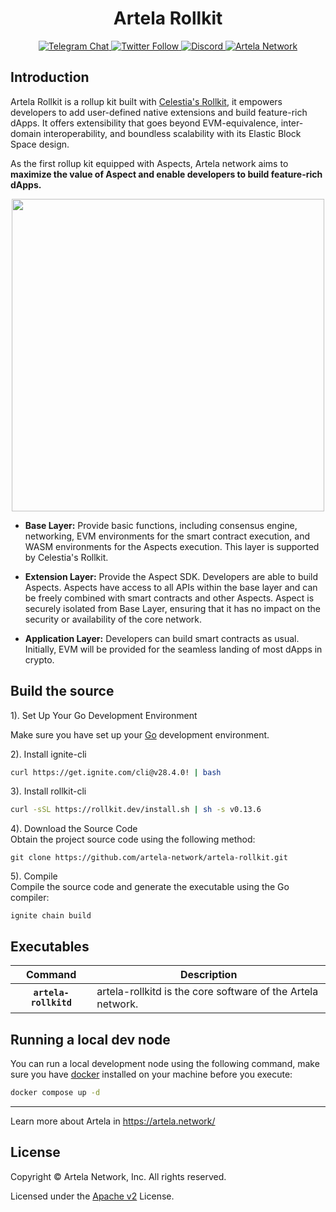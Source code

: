 <h1 align="center"> Artela Rollkit </h1>

<div align="center">
  <a href="https://t.me/artela_official" target="_blank">
    <img alt="Telegram Chat" src="https://img.shields.io/badge/chat-telegram-blue?logo=telegram&chat">
  </a>
  <a href="https://twitter.com/Artela_Network" target="_blank">
    <img alt="Twitter Follow" src="https://img.shields.io/twitter/follow/Artela_Network">
  <a href="https://discord.gg/artela">
   <img src="https://img.shields.io/badge/chat-discord-green?logo=discord&chat" alt="Discord">
  </a>
  <a href="https://www.artela.network/">
   <img src="https://img.shields.io/badge/Artela%20Network-3282f8" alt="Artela Network">
  </a>
</div>

## Introduction


Artela Rollkit is a rollup kit built with [Celestia's Rollkit](https://github.com/rollkit/rollkit), it empowers developers to add user-defined native extensions and build feature-rich dApps. It offers extensibility that goes beyond EVM-equivalence, inter-domain interoperability, and boundless scalability with its Elastic Block Space design.

As the first rollup kit equipped with Aspects, Artela network aims to **maximize the value of Aspect and enable developers to build feature-rich dApps.**
<p align="center">
  <img src="https://docs.artela.network/assets/images/2-a4045260ad64e65eaa2af9fc50c06a4a.png" width="500" height="500">
</p>

* **Base Layer:** Provide basic functions, including consensus engine, networking, EVM environments for the smart contract execution, and WASM environments for the Aspects execution. This layer is supported by Celestia's Rollkit.

* **Extension Layer:** Provide the Aspect SDK. Developers are able to build Aspects. Aspects have access to all APIs within the base layer and can be freely combined with smart contracts and other Aspects. Aspect is securely isolated from Base Layer, ensuring that it has no impact on the security or availability of the core network.

* **Application Layer:** Developers can build smart contracts as usual. Initially, EVM will be provided for the seamless landing of most dApps in crypto.


## Build the source

1). Set Up Your Go Development Environment<br />

Make sure you have set up your [Go](https://go.dev/) development environment.

2). Install ignite-cli<br />

```sh
curl https://get.ignite.com/cli@v28.4.0! | bash
```

3). Install rollkit-cli <br />

```sh
curl -sSL https://rollkit.dev/install.sh | sh -s v0.13.6
```

4). Download the Source Code<br />
Obtain the project source code using the following method:

```
git clone https://github.com/artela-network/artela-rollkit.git
```

5). Compile<br />
Compile the source code and generate the executable using the Go compiler:

```
ignite chain build
```

## Executables

|  Command   | Description|
| :--------: | --------------------------------------------------------------------------------------------------------------|
| **`artela-rollkitd`** | artela-rollkitd is the core software of the Artela network. |

## Running a local dev node

You can run a local development node using the following command, make sure you have [docker](https://www.docker.com/products/docker-desktop/) installed on your machine before you execute:

```sh
docker compose up -d
```

---
Learn more about Artela in <https://artela.network/>


## License
Copyright © Artela Network, Inc. All rights reserved.

Licensed under the [Apache v2](LICENSE) License.